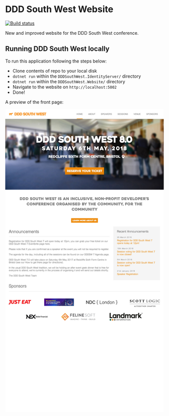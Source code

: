 # DDD South West Website

[![Build status](https://ci.appveyor.com/api/projects/status/bq2h8brn3j1omihq?svg=true)](https://ci.appveyor.com/project/DDDSW/dddsouthwest-web)

New and improved website for the DDD South West conference.

## Running DDD South West locally

To run this application following the steps below:

- Clone contents of repo to your local disk
- `dotnet run` within the `DDDSouthWest.IdentityServer/` directory
- `dotnet run` within the `DDDSouthWest.Website/` directory
- Navigate to the website on `http://localhost:5002`
- Done!


A preview of the front page:

![preview](./preview.jpg)